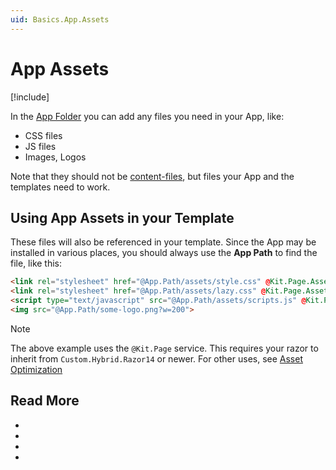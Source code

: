 ```yaml
---
uid: Basics.App.Assets
---
```


# App Assets

[!include[](~/pages/basics/stack/_shared-float-summary.md)]
<style>.context-box-summary .data-assets-app    { visibility: visible; }</style>

In the [App Folder](xref:Basics.App.FolderStructure) you can add any files you need in your App, like:

* CSS files
* JS files
* Images, Logos

Note that they should not be [content-files](xref:Basics.Content.Assets), but files your App and the templates need to work.

## Using App Assets in your Template

These files will also be referenced in your template. Since the App may be installed in various places, you should always use the **App Path** to find the file, like this:

```html
<link rel="stylesheet" href="@App.Path/assets/style.css" @Kit.Page.AssetAttributes(priority: 150) />
<link rel="stylesheet" href="@App.Path/assets/lazy.css" @Kit.Page.AssetAttributes(position: "bottom") />
<script type="text/javascript" src="@App.Path/assets/scripts.js" @Kit.Page.AssetAttributes(priority: 200, position: "bottom") /> </script>
<img src="@App.Path/some-logo.png?w=200">
```

> [!NOTE]
> The above example uses the `@Kit.Page` service.
> This requires your razor to inherit from `Custom.Hybrid.Razor14` or newer.
> For other uses, see [Asset Optimization](xref:Basics.Server.AssetOptimization.Index)

## Read More

* [](xref:Basics.App.FolderStructure)
* [](xref:Basics.Server.AssetOptimization.Index)
* [](xref:Basics.ImageResizer.Index)
* [](xref:Basics.Content.Assets)
